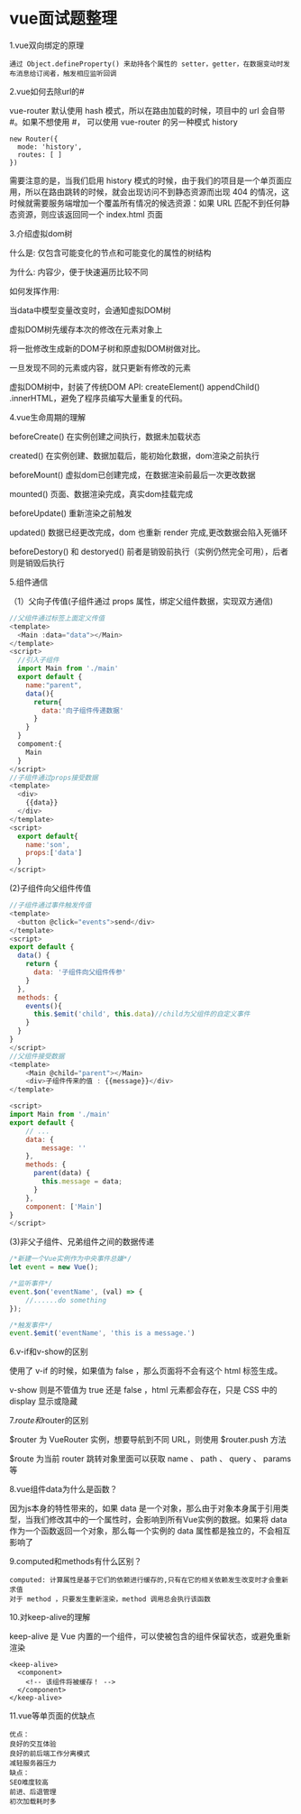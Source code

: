 vue面试题整理
=

1.vue双向绑定的原理

    通过 Object.defineProperty() 来劫持各个属性的 setter，getter，在数据变动时发布消息给订阅者，触发相应监听回调
    
2.vue如何去除url的#

vue-router 默认使用 hash 模式，所以在路由加载的时候，项目中的 url 会自带 #。如果不想使用 #， 可以使用 vue-router 的另一种模式 history

```
new Router({
  mode: 'history',
  routes: [ ]
})
```

需要注意的是，当我们启用 history 模式的时候，由于我们的项目是一个单页面应用，所以在路由跳转的时候，就会出现访问不到静态资源而出现 404 的情况，这时候就需要服务端增加一个覆盖所有情况的候选资源：如果 URL 匹配不到任何静态资源，则应该返回同一个 index.html 页面

3.介绍虚拟dom树

什么是: 仅包含可能变化的节点和可能变化的属性的树结构

为什么: 内容少，便于快速遍历比较不同

如何发挥作用: 

 当data中模型变量改变时，会通知虚拟DOM树
 
 虚拟DOM树先缓存本次的修改在元素对象上
 
 将一批修改生成新的DOM子树和原虚拟DOM树做对比。
 
 一旦发现不同的元素或内容，就只更新有修改的元素
 
 虚拟DOM树中，封装了传统DOM API: createElement() appendChild()  .innerHTML，避免了程序员编写大量重复的代码。
 
 4.vue生命周期的理解
 
beforeCreate() 在实例创建之间执行，数据未加载状态

created() 在实例创建、数据加载后，能初始化数据，dom渲染之前执行

beforeMount() 虚拟dom已创建完成，在数据渲染前最后一次更改数据

mounted() 页面、数据渲染完成，真实dom挂载完成

beforeUpdate() 重新渲染之前触发

updated() 数据已经更改完成，dom 也重新 render 完成,更改数据会陷入死循环

beforeDestory() 和 destoryed() 前者是销毁前执行（实例仍然完全可用），后者则是销毁后执行

5.组件通信

（1）父向子传值(子组件通过 props 属性，绑定父组件数据，实现双方通信)

```js
//父组件通过标签上面定义传值
<template>
  <Main :data="data"></Main>
</template>
<script>
  //引入子组件
  import Main from './main'
  export default {
    name:"parent",
    data(){
      return{
        data:'向子组件传递数据'
      }
    }
  }
  compoment:{
    Main
  }
</script>
//子组件通过props接受数据
<template>
  <div>
    {{data}}
  </div>
</template>
<script>
  export default{
    name:'son',
    props:['data']
  }
</script>
```

(2)子组件向父组件传值
```js
//子组件通过事件触发传值
<template>
  <button @click="events">send</div>
</template>
<script>
export default {
  data() {
    return {
      data: '子组件向父组件传参'
    }
  },
  methods: {
    events(){
      this.$emit('child', this.data)//child为父组件的自定义事件
    }
  }
}
</script>
//父组件接受数据
<template>
    <Main @child="parent"></Main>
    <div>子组件传来的值 : {{message}}</div>
</template>

<script>
import Main from './main'
export default {
    // ...
    data: {
        message: ''
    },
    methods: {
      parent(data) {
        this.message = data;
      }
    },
    component: ['Main']
}
</script>
```

(3)非父子组件、兄弟组件之间的数据传递

```js
/*新建一个Vue实例作为中央事件总嫌*/
let event = new Vue();

/*监听事件*/
event.$on('eventName', (val) => {
    //......do something
});

/*触发事件*/
event.$emit('eventName', 'this is a message.')
```

6.v-if和v-show的区别

使用了 v-if 的时候，如果值为 false ，那么页面将不会有这个 html 标签生成。

v-show 则是不管值为 true 还是 false ，html 元素都会存在，只是 CSS 中的 display 显示或隐藏

7.$route和$router的区别 

$router 为 VueRouter 实例，想要导航到不同 URL，则使用 $router.push 方法

$route 为当前 router 跳转对象里面可以获取 name 、 path 、 query 、 params 等

8.vue组件data为什么是函数？

因为js本身的特性带来的，如果 data 是一个对象，那么由于对象本身属于引用类型，当我们修改其中的一个属性时，会影响到所有Vue实例的数据。如果将 data 作为一个函数返回一个对象，那么每一个实例的 data 属性都是独立的，不会相互影响了

9.computed和methods有什么区别？

    computed: 计算属性是基于它们的依赖进行缓存的,只有在它的相关依赖发生改变时才会重新求值
    对于 method ，只要发生重新渲染，method 调用总会执行该函数
    
10.对keep-alive的理解

keep-alive 是 Vue 内置的一个组件，可以使被包含的组件保留状态，或避免重新渲染
```
<keep-alive>
  <component>
    <!-- 该组件将被缓存！ -->
  </component>
</keep-alive>
```

11.vue等单页面的优缺点

    优点：
    良好的交互体验
    良好的前后端工作分离模式
    减轻服务器压力
    缺点：
    SEO难度较高
    前进、后退管理
    初次加载耗时多

